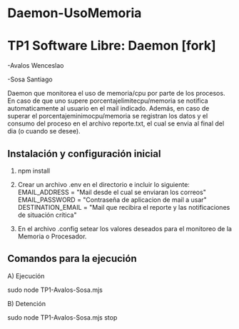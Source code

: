 # Daemon-UsoMemoria

# **TP1 Software Libre: Daemon [fork]**
-Avalos Wenceslao

-Sosa Santiago

  Daemon que monitorea el uso de memoria/cpu por parte de los procesos. En caso de que uno supere porcentajelimitecpu/memoria se notifica automaticamente al usuario en el mail indicado. Además, en caso de superar el porcentajeminimocpu/memoria se registran los datos y el consumo del proceso en el archivo reporte.txt, el cual se envia al final del dia (o cuando se desee).

## **Instalación y configuración inicial**

1) npm install
   
2) Crear un archivo .env en el directorio e incluir lo siguiente:
EMAIL_ADDRESS = "Mail desde el cual se enviaran los correos"
EMAIL_PASSWORD = "Contraseña de aplicacion de mail a usar"
DESTINATION_EMAIL = "Mail que recibira el reporte y las notificaciones de situación crítica"

3) En el archivo .config setear los valores deseados para el monitoreo de la Memoria o Procesador.

## **Comandos para la ejecución**
A) Ejecución

sudo node TP1-Avalos-Sosa.mjs

B) Detención

sudo node TP1-Avalos-Sosa.mjs stop
